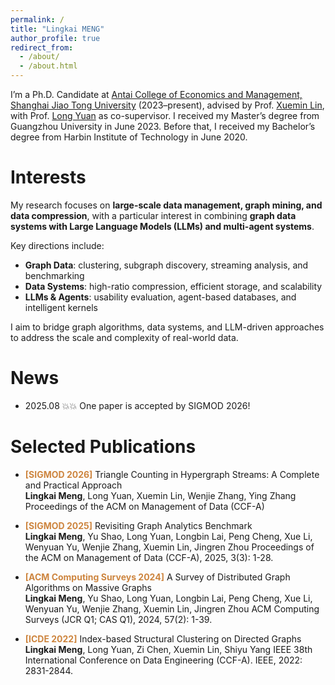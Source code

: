 ```yaml
---
permalink: /
title: "Lingkai MENG"
author_profile: true
redirect_from: 
  - /about/
  - /about.html
---
```


I’m a Ph.D. Candidate at [Antai College of Economics and Management, Shanghai Jiao Tong University](https://www.acem.sjtu.edu.cn/) (2023–present), advised by Prof. [Xuemin Lin](https://scholar.google.com/citations?user=j6rglkYAAAAJ&hl=en), with Prof. [Long Yuan](https://longyuancn.github.io/) as co-supervisor. I received my Master’s degree from Guangzhou University in June 2023. Before that, I received my Bachelor’s degree from Harbin Institute of Technology in June 2020.

Interests
======
My research focuses on **large-scale data management, graph mining, and data compression**, with a particular interest in combining **graph data systems with Large Language Models (LLMs) and multi-agent systems**.  

Key directions include:  
- **Graph Data**: clustering, subgraph discovery, streaming analysis, and benchmarking  
- **Data Systems**: high-ratio compression, efficient storage, and scalability  
- **LLMs & Agents**: usability evaluation, agent-based databases, and intelligent kernels  

I aim to bridge graph algorithms, data systems, and LLM-driven approaches to address the scale and complexity of real-world data.



News
======
- 2025.08 💥💥 One paper is accepted by SIGMOD 2026!

Selected Publications
======

- <span style="color:#CD853F; font-weight:bold">**[SIGMOD 2026]**</span> Triangle Counting in Hypergraph Streams: A Complete and Practical Approach  
  **Lingkai Meng**, Long Yuan, Xuemin Lin, Wenjie Zhang, Ying Zhang
  Proceedings of the ACM on Management of Data (CCF-A)
  
- <span style="color:#CD853F; font-weight:bold">**[SIGMOD 2025]**</span> Revisiting Graph Analytics Benchmark  
  **Lingkai Meng**, Yu Shao, Long Yuan, Longbin Lai, Peng Cheng, Xue Li, Wenyuan Yu, Wenjie Zhang, Xuemin Lin, Jingren Zhou
  Proceedings of the ACM on Management of Data (CCF-A), 2025, 3(3): 1-28.

- <span style="color:#CD853F; font-weight:bold">**[ACM Computing Surveys 2024]**</span> A Survey of Distributed Graph Algorithms on Massive Graphs  
  **Lingkai Meng**, Yu Shao, Long Yuan, Longbin Lai, Peng Cheng, Xue Li, Wenyuan Yu, Wenjie Zhang, Xuemin Lin, Jingren Zhou
  ACM Computing Surveys (JCR Q1; CAS Q1), 2024, 57(2): 1-39.

- <span style="color:#CD853F; font-weight:bold">**[ICDE 2022]**</span> Index-based Structural Clustering on Directed Graphs  
  **Lingkai Meng**, Long Yuan, Zi Chen, Xuemin Lin, Shiyu Yang
  IEEE 38th International Conference on Data Engineering (CCF-A). IEEE, 2022: 2831-2844.
